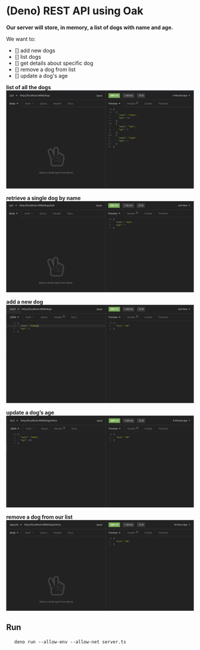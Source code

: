 # (Deno) REST API using Oak

**Our server will store, in memory, a list of dogs with name and age.**

 We want to:
 - [] add new dogs
 - [] list dogs
 - [] get details about specific dog
 - [] remove a dog from list
 - [] update a dog's age

**list of all the dogs**
![index](./assets/images/index.png)

**retrieve a single dog by name**
![show](./assets/images/show.png)

**add a new dog**
![show](./assets/images/create.png)

**update a dog’s age**
![show](./assets/images/update.png)


**remove a dog from our list**
![show](./assets/images/delete.png)

 ## Run
 ```
    deno run --allow-env --allow-net server.ts
 ```